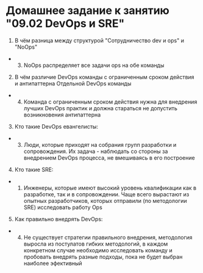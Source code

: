 # Домашнее задание к занятию "09.02 DevOps и SRE"

1. В чём разница между структурой "Сотрудничество dev и ops" и "NoOps"
  * 3. NoOps распределяет все задачи ops на обе команды
2. В чём различие DevOps команды с ограниченным сроком действия и антипаттерна Отдельной DevOps команды
  * 4. Команда с ограниченным сроком действия нужна для внедрения лучших DevOps практик и должна стараться не допустить возникновения антипаттерна
3. Кто такие DevOps евангелисты:
  * 3. Люди, которые приходят на собрания групп разработки и сопровождения. Их задача - наблюдать со стороны за внедрением DevOps процесса, не вмешиваясь в его построение
4. Кто такие SRE:
  * 1. Инженеры, которые имеют высокий уровень квалификации как в разработке, так и в сопровождении. Чаще всего вырастают из опытных разработчиков, которых отправили (по методологии SRE) исследовать работу Ops
5. Как правильно внедрять DevOps:
  * 4. Не существует стратегии правильного внедрения, методология выросла из постулатов гибких методологий, в каждом конкретном случае необходимо исследовать команду и пробовать внедрять разные подходы, пока не будет выбран наиболее эфективный
